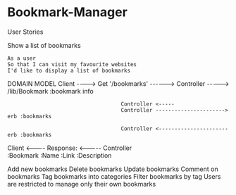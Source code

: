 # Bookmark-Manager

User Stories

Show a list of bookmarks
```
As a user
So that I can visit my favourite websites
I'd like to display a list of bookmarks
```
DOMAIN MODEL
Client ----> Get '/bookmarks' ------>   Controller -----> /lib/Bookmark
                                                :bookmark info

                                        Controller <----- 
                                        Controller ----------------------> erb :bookmarks

                                        Controller <---------------------- erb :bookmarks
Client <---- Response: <-----            Controller     
            :Bookmark
            :Name
            :Link
            :Description            





Add new bookmarks
Delete bookmarks
Update bookmarks
Comment on bookmarks
Tag bookmarks into categories
Filter bookmarks by tag
Users are restricted to manage only their own bookmarks
